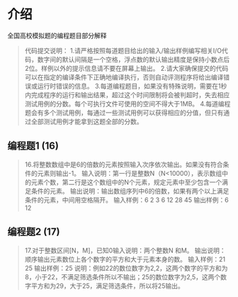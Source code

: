 # 介绍

全国高校模拟题的编程题目部分解释



> 代码提交说明：
> 1.请严格按照每道题目给出的输入/输出样例编写相关I/O代码，数字间的默认间隔是一个空格，浮点数的默认输出精度是保持小数点后2位。样例以外的提示信息请不要在屏幕上输出。
> 2.请大家确保提交的代码可以在指定的编译条件下正确地编译执行，否则自动评测程序将给出编译错误或运行时错误的信息。
> 3.每道编程题目，如果没有特殊说明，需要在1秒内完成程序的运行和输出结果，超过这个时间限制将会被判超时，失去相应测试用例的分数。每个可执行文件可使用的空间不得大于1MB。
> 4.每道编程题会有多个测试用例，每通过一些测试用例可以获得相应的分值，但只有通过全部测试用例才能拿到这题全部的分数。



## 编程题1  (16)

> 16.将整数数组中是6的倍数的元素按照输入次序依次输出。如果没有符合条件的元素则输出-1。
> 输入说明：第一行是整数N（N<10000），表示数组中的元素个数，第二行是这个数组中的N个元素，规定元素中至少包含一个满足条件的元素。
> 输出说明：输出数组序列中6的倍数，如果有两个以上满足条件的元素，中间用空格隔开。
> 输入样例：6
> 2 3 6 12 28 45
> 输出样例：6 12





## 编程题2 (17)

> 17.对于整数区间[N，M]，已知0输入说明：两个整数N 和M。
> 输出说明：顺序输出元素数位上各个数字的平方和大于元素本身的数。
> 输入样例：21 25
> 输出样例：25
> 说明：例如22的数位数字为2,2，这两个数字的平方和为8，小于22，不满足筛选条件所以不输出；25的数位数字为2,5，这两个数字平方和为29，大于25，满足筛选条件，所以将25输出。


















